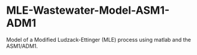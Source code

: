 # MLE-Wastewater-Model-ASM1-ADM1
Model of a Modified Ludzack-Ettinger (MLE) process using matlab and the ASM1/ADM1.

